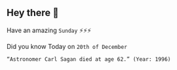 ## Hey there 👋
Have an amazing `Sunday` ⚡⚡⚡

Did you know Today on `20th of December`
```
“Astronomer Carl Sagan died at age 62.” (Year: 1996)
```
